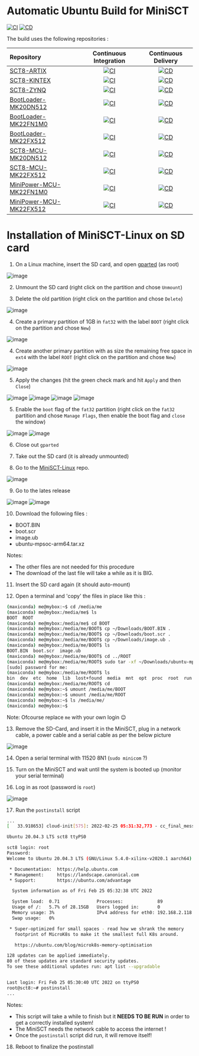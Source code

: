 # Automatic Ubuntu Build for MiniSCT

[![CI](https://github.com/Semi-ATE/MiniSCT-Linux/actions/workflows/CI.yaml/badge.svg)](https://github.com/Semi-ATE/MiniSCT-Linux/actions/workflows/CI.yaml)
[![CD](https://github.com/Semi-ATE/MiniSCT-Linux/actions/workflows/CD.yaml/badge.svg)](https://github.com/Semi-ATE/MiniSCT-Linux/actions/workflows/CD.yaml)

The build uses the following repositories :

| Repository | Continuous Integration | Continuous Delivery |
|:------ |:----------------------:|:-------------------:|
| [SCT8-ARTIX](https://github.com/Semi-ATE/SCT8-ARTIX) | [![CI](https://github.com/Semi-ATE/SCT8-ARTIX/actions/workflows/CI.yaml/badge.svg)](https://github.com/Semi-ATE/SCT8-ARTIX/actions/workflows/CI.yaml) | [![CD](https://github.com/Semi-ATE/SCT8-ARTIX/actions/workflows/CD.yaml/badge.svg)](https://github.com/Semi-ATE/SCT8-ARTIX/actions/workflows/CD.yaml) |
| [SCT8-KINTEX](https://github.com/Semi-ATE/SCT8-KINTEX) | [![CI](https://github.com/Semi-ATE/SCT8-KINTEX/actions/workflows/CI.yaml/badge.svg)](https://github.com/Semi-ATE/SCT8-KINTEX/actions/workflows/CI.yaml) | [![CD](https://github.com/Semi-ATE/SCT8-KINTEX/actions/workflows/CD.yaml/badge.svg)](https://github.com/Semi-ATE/SCT8-KINTEX/actions/workflows/CD.yaml) |
| [SCT8-ZYNQ](https://github.com/Semi-ATE/SCT8-ZYNQ) | [![CI](https://github.com/Semi-ATE/SCT8-ZYNQ/actions/workflows/CI.yaml/badge.svg)](https://github.com/Semi-ATE/SCT8-ZYNQ/actions/workflows/CI.yaml) | [![CD](https://github.com/Semi-ATE/SCT8-ZYNQ/actions/workflows/CD.yaml/badge.svg)](https://github.com/Semi-ATE/SCT8-ZYNQ/actions/workflows/CD.yaml) |
| [BootLoader-MK20DN512](https://github.com/Semi-ATE/BootLoader-MK20DN512) | [![CI](https://github.com/Semi-ATE/BootLoader-MK22FX512/actions/workflows/CI.yaml/badge.svg)](https://github.com/Semi-ATE/BootLoader-MK22FX512/actions/workflows/CI.yaml) | [![CD](https://github.com/Semi-ATE/BootLoader-MK22FX512/actions/workflows/CD.yaml/badge.svg)](https://github.com/Semi-ATE/BootLoader-MK22FX512/actions/workflows/CD.yaml) |
| [BootLoader-MK22FN1M0](https://github.com/Semi-ATE/BootLoader-MK22FN1M0)  | [![CI](https://github.com/Semi-ATE/BootLoader-MK22FN1M0/actions/workflows/CI.yaml/badge.svg)](https://github.com/Semi-ATE/BootLoader-MK22FN1M0/actions/workflows/CI.yaml) | [![CD](https://github.com/Semi-ATE/BootLoader-MK22FN1M0/actions/workflows/CD.yaml/badge.svg)](https://github.com/Semi-ATE/BootLoader-MK22FN1M0/actions/workflows/CD.yaml) |
| [BootLoader-MK22FX512](https://github.com/Semi-ATE/BootLoader-MK22FX512) | [![CI](https://github.com/Semi-ATE/BootLoader-MK22FX512/actions/workflows/CI.yaml/badge.svg)](https://github.com/Semi-ATE/BootLoader-MK22FX512/actions/workflows/CI.yaml)| [![CD](https://github.com/Semi-ATE/BootLoader-MK22FX512/actions/workflows/CD.yaml/badge.svg)](https://github.com/Semi-ATE/BootLoader-MK22FX512/actions/workflows/CD.yaml) |
| [SCT8-MCU-MK20DN512](https://github.com/Semi-ATE/SCT8-MCU-MK20DN512) | [![CI](https://github.com/Semi-ATE/SCT8-MCU-MK20DN512/actions/workflows/CI.yaml/badge.svg)](https://github.com/Semi-ATE/SCT8-MCU-MK20DN512/actions/workflows/CI.yaml) | [![CD](https://github.com/Semi-ATE/SCT8-MCU-MK20DN512/actions/workflows/CD.yaml/badge.svg)](https://github.com/Semi-ATE/SCT8-MCU-MK20DN512/actions/workflows/CD.yaml) |
| [SCT8-MCU-MK22FX512](https://github.com/Semi-ATE/SCT8-MCU-MK22FX512) | [![CI](https://github.com/Semi-ATE/SCT8-MCU-MK22FX512/actions/workflows/CI.yaml/badge.svg)](https://github.com/Semi-ATE/SCT8-MCU-MK22FX512/actions/workflows/CI.yaml) | [![CD](https://github.com/Semi-ATE/SCT8-MCU-MK22FX512/actions/workflows/CD.yaml/badge.svg)](https://github.com/Semi-ATE/SCT8-MCU-MK22FX512/actions/workflows/CD.yaml) |
| [MiniPower-MCU-MK22FN1M0](https://github.com/Semi-ATE/MiniPower-MCU-MK22FN1M0) | [![CI](https://github.com/Semi-ATE/MiniPower-MCU-MK22FN1M0/actions/workflows/CI.yaml/badge.svg)](https://github.com/Semi-ATE/MiniPower-MCU-MK22FN1M0/actions/workflows/CI.yaml) |[![CD](https://github.com/Semi-ATE/MiniPower-MCU-MK22FN1M0/actions/workflows/CD.yaml/badge.svg)](https://github.com/Semi-ATE/MiniPower-MCU-MK22FN1M0/actions/workflows/CD.yaml) |
| [MiniPower-MCU-MK22FX512](https://github.com/Semi-ATE/MiniPower-MCU-MK22FX512) | [![CI](https://github.com/Semi-ATE/MiniPower-MCU-MK22FX512/actions/workflows/CI.yaml/badge.svg)](https://github.com/Semi-ATE/MiniPower-MCU-MK22FX512/actions/workflows/CI.yaml) |[![CD](https://github.com/Semi-ATE/MiniPower-MCU-MK22FX512/actions/workflows/CD.yaml/badge.svg)](https://github.com/Semi-ATE/MiniPower-MCU-MK22FX512/actions/workflows/CD.yaml) |

# Installation of MiniSCT-Linux on SD card

1. On a Linux machine, insert the SD card, and open [gparted](https://gparted.org/) (as root)

![image](https://user-images.githubusercontent.com/3516972/155651569-05d6707d-500a-440c-864d-c181edce0f1b.png)

2. Unmount the SD card (right click on the partition and chose `Unmount`)

3. Delete the old partition (right click on the partition and chose `Delete`)

![image](https://user-images.githubusercontent.com/3516972/155653672-bc184621-56a8-40bd-a3fa-cd9f3fd7ba98.png)

4. Create a primary partition of 1GB in `fat32` with the label `BOOT` (right click on the partition and chose `New`)

![image](https://user-images.githubusercontent.com/3516972/155650278-757214b1-c781-4c5f-a561-e83d420c468e.png)

4. Create another primary partition with as size the remaining free space in `ext4` with the label `ROOT` (right click on the partition and chose `New`)

![image](https://user-images.githubusercontent.com/3516972/155650482-342f9c1f-336e-40cd-ad4c-b61866be9e6c.png)

5. Apply the changes (hit the green check mark and hit `Apply` and then `Close`)

![image](https://user-images.githubusercontent.com/3516972/155650658-8a9e28ea-2a75-4a9d-89f8-144f756e5577.png)
![image](https://user-images.githubusercontent.com/3516972/155650719-b1a19fa9-1c9e-4cae-a8b0-81e50381274b.png)
![image](https://user-images.githubusercontent.com/3516972/155650758-dc36b2eb-a16b-44ca-a7e0-ccfcc1957370.png)
![image](https://user-images.githubusercontent.com/3516972/155650799-afbc7eb5-28d0-45f2-a429-fb1c956fa72d.png)

5. Enable the `boot` flag of the `fat32` partition (right click on the `fat32` partition and chose `Manage Flags`, then enable the boot flag and `close` the window)

![image](https://user-images.githubusercontent.com/3516972/155650982-b16f2b9a-b44f-4e93-9dfd-247e57194966.png)
![image](https://user-images.githubusercontent.com/3516972/155651073-b81238b6-1c1e-466f-be3f-3c845e256cf2.png)

6. Close out `gparted`

7. Take out the SD card (it is already unmounted)

8. Go to the [MiniSCT-Linux](https://github.com/Semi-ATE/MiniSCT-Linux) repo. 

![image](https://user-images.githubusercontent.com/3516972/155654751-83adb1c0-521d-4de0-8580-a9d7875ed98a.png)

9. Go to the lates release 

![image](https://user-images.githubusercontent.com/3516972/155655127-916b1b3c-3246-428a-867e-0c85d8c0812c.png)
![image](https://user-images.githubusercontent.com/3516972/155655155-79d45ea6-716d-46a5-be93-f525e5bb9aba.png)

10. Download the following files : 

  - BOOT.BIN
  - boot.scr
  - image.ub
  - ubuntu-mpsoc-arm64.tar.xz

Notes: 
  - The other files are not needed for this procedure
  - The download of the last file will take a while as it is BIG.

11. Insert the SD card again (it should auto-mount)

12. Open a terminal and 'copy' the files in place like this :

```bash
(maxiconda) me@mybox:~$ cd /media/me
(maxiconda) me@mybox:/media/me$ ls
BOOT  ROOT
(maxiconda) me@mybox:/media/me$ cd BOOT
(maxiconda) me@mybox:/media/me/BOOT$ cp ~/Downloads/BOOT.BIN .
(maxiconda) me@mybox:/media/me/BOOT$ cp ~/Downloads/boot.scr .
(maxiconda) me@mybox:/media/me/BOOT$ cp ~/Downloads/image.ub .
(maxiconda) me@mybox:/media/me/BOOT$ ls
BOOT.BIN  boot.scr  image.ub
(maxiconda) me@mybox:/media/me/BOOT$ cd ../ROOT
(maxiconda) me@mybox:/media/me/ROOT$ sudo tar -xf ~/Downloads/ubuntu-mpsoc-arm64.tar.xz 
[sudo] password for me:
(maxiconda) me@mybox:/media/me/ROOT$ ls
bin  dev  etc  home  lib  lost+found  media  mnt  opt  proc  root  run  sbin  snap  srv  sys  tmp  usr  var
(maxiconda) me@mybox:/media/me/ROOT$ cd
(maxiconda) me@mybox:~$ umount /media/me/BOOT
(maxiconda) me@mybox:~$ umount /media/me/ROOT
(maxiconda) me@mybox:~$ ls /media/me/
(maxiconda) me@mybox:~$ 
```

Note: Ofcourse replace `me` with your own login 😉

13. Remove the SD-Card, and insert it in the MiniSCT, plug in a network cable, a power cable and a serial cable as per the below picture 

![image](https://user-images.githubusercontent.com/3516972/155658587-62e9add9-f968-4ada-9417-0156cb687e81.png)

14. Open a serial terminal with 11520 8N1 (`sudo minicom` ?)

15. Turn on the MiniSCT and wait until the system is booted up (monitor your serial terminal)

16. Log in as root (password is `root`)

![image](https://user-images.githubusercontent.com/3516972/155659843-5157e22d-c54c-4a26-bc9f-a38fc7f4d4a5.png)

17. Run the `postinstall` script

```bash
...
[   33.918653] cloud-init[575]: 2022-02-25 05:31:32,773 - cc_final_message.py[WARNING]: Used fallback datasource

Ubuntu 20.04.3 LTS sct8 ttyPS0

sct8 login: root
Password: 
Welcome to Ubuntu 20.04.3 LTS (GNU/Linux 5.4.0-xilinx-v2020.1 aarch64)

 * Documentation:  https://help.ubuntu.com
 * Management:     https://landscape.canonical.com
 * Support:        https://ubuntu.com/advantage

  System information as of Fri Feb 25 05:32:38 UTC 2022

  System load:  0.71              Processes:             89
  Usage of /:   5.7% of 28.15GB   Users logged in:       0
  Memory usage: 3%                IPv4 address for eth0: 192.168.2.118
  Swap usage:   0%

 * Super-optimized for small spaces - read how we shrank the memory
   footprint of MicroK8s to make it the smallest full K8s around.

   https://ubuntu.com/blog/microk8s-memory-optimisation

128 updates can be applied immediately.
80 of these updates are standard security updates.
To see these additional updates run: apt list --upgradable


Last login: Fri Feb 25 05:30:40 UTC 2022 on ttyPS0
root@sct8:~# postinstall 
...
```

Notes:
  - This script will take a while to finish but it **NEEDS TO BE RUN** in order to get a correctly installed system!
  - The MiniSCT needs the network cable to access the internet !
  - Once the `postinstall` script did run, it will remove itself!

18. Reboot to finalize the postinstall



